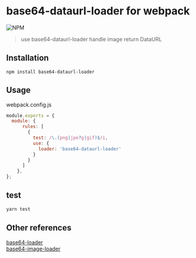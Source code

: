
# base64-dataurl-loader for webpack


![NPM](https://img.shields.io/npm/l/base64-dataurl-loader)

> use base64-dataurl-loader handle image return DataURL

## Installation

`npm install base64-dataurl-loader`

## Usage
webpack.config.js
```javascript
module.exports = {
  module: {
      rules: [
        {
          test: /\.(png|jpe?g|gif)$/i,
          use: {
            loader: 'base64-dataurl-loader'
          }
        }
      ]
    },
};
```
## test

```bash
yarn test
```

## Other references
[base64-loader](https://github.com/antelle/base64-loader)    
[base64-image-loader](https://github.com/jahredhope/base64-image-loader)
